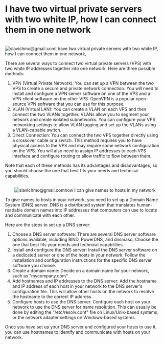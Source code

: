# I have two virtual private servers with two white IP, how I can connect them in one network

\
![slavichmo@gmail.com](https://chat.openai.com/\_next/image?url=https%3A%2F%2Fs.gravatar.com%2Favatar%2F3e5816b211ad7b3f659910a1d251f3d0%3Fs%3D480%26r%3Dpg%26d%3Dhttps%253A%252F%252Fcdn.auth0.com%252Favatars%252Fsl.png\&w=64\&q=75)I have two virtual private servers with two white IP, how I can connect them in one network,

There are several ways to connect two virtual private servers (VPS) with two white IP addresses together into one network. Here are three possible methods:

1. VPN (Virtual Private Network): You can set up a VPN between the two VPS to create a secure and private network connection. You will need to install and configure a VPN server software on one of the VPS and a VPN client software on the other VPS. OpenVPN is a popular open-source VPN software that you can use for this purpose.
2. VLAN (Virtual LAN): You can create a VLAN on each VPS and then connect the two VLANs together. VLANs allow you to segment your network and create isolated subnetworks. You can configure your VPS networking settings to allow VLAN tagging and set up the VLANs using a VLAN-capable switch.
3. Direct Connection: You can connect the two VPS together directly using a crossover cable or a switch. This method requires you to have physical access to the VPS and may require some network configuration on the VPS. You will also need to assign IP addresses to each VPS interface and configure routing to allow traffic to flow between them.

Note that each of these methods has its advantages and disadvantages, so you should choose the one that best fits your needs and technical capabilities.

![](data:image/svg+xml,%3csvg%20xmlns=%27http://www.w3.org/2000/svg%27%20version=%271.1%27%20width=%2730%27%20height=%2730%27/%3e)![slavichmo@gmail.com](https://chat.openai.com/\_next/image?url=https%3A%2F%2Fs.gravatar.com%2Favatar%2F3e5816b211ad7b3f659910a1d251f3d0%3Fs%3D480%26r%3Dpg%26d%3Dhttps%253A%252F%252Fcdn.auth0.com%252Favatars%252Fsl.png\&w=64\&q=75)how I can give names to hosts in my network

To give names to hosts in your network, you need to set up a Domain Name System (DNS) server. DNS is a distributed system that translates human-readable domain names into IP addresses that computers can use to locate and communicate with each other.

Here are the steps to set up a DNS server:

1. Choose a DNS server software: There are several DNS server software options available, including BIND, PowerDNS, and dnsmasq. Choose the one that best fits your needs and technical capabilities.
2. Install and configure the DNS server: Install the DNS server software on a dedicated server or one of the hosts in your network. Follow the installation and configuration instructions for the specific DNS server software you choose.
3. Create a domain name: Decide on a domain name for your network, such as "mycompany.com".
4. Add hostnames and IP addresses to the DNS server: Add the hostname and IP address of each host in your network to the DNS server's configuration file. This will allow other hosts on the network to resolve the hostname to the correct IP address.
5. Configure hosts to use the DNS server: Configure each host on your network to use the DNS server for name resolution. This can usually be done by editing the "/etc/resolv.conf" file on Linux/Unix-based systems, or the network adapter settings on Windows-based systems.

Once you have set up your DNS server and configured your hosts to use it, you can use hostnames to identify and communicate with hosts on your network.
